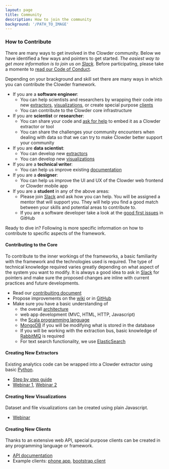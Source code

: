 ```yaml
---
layout: page
title: Community
description: How to join the community
background: '/PATH_TO_IMAGE'
---
```


### How to Contribute

There are many ways to get involved in the Clowder community. Below we have identified a few ways and pointers to get started. *The easiest way to get more information is to join us on [Slack][slack].* Before participating, please take a momente to [read our Code of Conduct](https://github.com/clowder-framework/clowder/blob/master/CODE_OF_CONDUCT.md).

Depending on your brackground and skill set there are many ways in which you can contribute the Clowder framework. 

- If you are a **software engineer**:
    + You can help scientists and researchers by wrapping their code into new [extractors](#extractors), [visualizations](#visualizations), or create special purpose [clients](#clients)
    + You can contribute to the Clowder core infrastructure
- If you are **scientist** or **researcher**:
    + You can share your code and [ask for help][slack] to embed it as a Clowder extractor or tool
    + You can share the challenges your community encounters when dealing with data so that we can try to make Clowder better support your community
- If you are **data scientist**:
    + You can develop new [extractors](#extractors)
    + You can develop new [visualizations](#visualizations)
- If you are a **technical writer**:
    + You can help us improve existing [documentation](https://clowder-framework.readthedocs.io/en/latest/)
- If you are a **designer**:
    + You can help us improve the UI and UX of the Clowder web frontend or Clowder mobile app
- If you are a **student** in any of the above areas:
    + Please join [Slack][slack] and ask how you can help. You  will be assigned a mentor that will support you. They will help you find a good match between your skills and potential areas to contribute to.
    + If you are a software developer take a look at the [good first issues](https://github.com/clowder-framework/clowder/issues?q=is%3Aissue+is%3Aopen+label%3A%22good+first+issue%22) in GitHub


Ready to dive in? Following is more specific information on how to contribute to specific aspects of the framework. 

#### Contributing to the Core
To contribute to the inner workings of the frameworks, a basic familiarity with the framework and the technologies used is required. The type of technical knowledge required varies greatly depending on what aspect of the system you want to modify. It is always a good idea to ask in [Slack][slack] for pointers and make sure the proposed changes are inline with current practices and future developments.
- Read our [contribuiting document](https://github.com/clowder-framework/clowder/blob/master/CONTRIBUTING.md)
- Propose improvements on the [wiki](https://opensource.ncsa.illinois.edu/confluence/display/CATS/Proposals+for+New+Features) or in [GitHub](https://github.com/clowder-framework/clowder/issues)
- Make sure you have a basic understanding of
   + the overall [architecture](https://clowder-framework.readthedocs.io/en/latest/develop/architecture.html)
   + web app development (MVC, HTML, HTTP, Javascript)
   + the [Scala programming language](https://www.scala-lang.org/)
   + [MongoDB](https://www.mongodb.com/) if you will be modifying what is stored in the database
   + If you will be working with the extraction bus, basic knowledge of [RabbitMQ](https://www.rabbitmq.com/) is required
   + For text search functionality, we use [ElasticSearch](https://www.elastic.co/elasticsearch/)

#### <a name="extractors"></a> Creating New Extractors
Existing analytics code can be wrapped into a Clowder extractor using basic [Python](https://www.python.org/).
- [Step by step guide](https://opensource.ncsa.illinois.edu/confluence/display/CATS/Writing+an+Extractor+Using+Simple+Extractor+Wrapper)
- [Webinar 1](https://www.youtube.com/watch?v=9MGtNzYOhc8), [Webinar 2](https://www.youtube.com/watch?v=BHTbCd8r-2o)

#### <a name="visualizations"></a> Creating New Visualizations
Dataset and file visualizations can be created using plain Javascript.
- [Webinar](https://www.youtube.com/watch?v=iqJDudIx5X0)

#### <a name="clients"></a> Creating New Clients
Thanks to an extensive web API, special purpose clients can be created in any programming language or framework.
- [API documentation](https://clowderframework.org/swagger/?url=https://clowder.ncsa.illinois.edu/clowder/swagger)
- Example clients: [phone app](https://github.com/clowder-framework/clowder_mobile_app), [bootstrap client](https://opensource.ncsa.illinois.edu/bitbucket/projects/CATS/repos/clowder-bootstrap/browse)

[slack]: https://join.slack.com/t/clowder-software/shared_invite/enQtMzQzOTg0Nzk3OTUzLTYwZDlkZDI0NGI4YmI0ZjE5MTZiYmZhZTIyNWE1YzM0NWMwMzIxODNhZTA1Y2E3MTQzOTg1YThiNzkwOWQwYWE